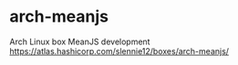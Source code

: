 # arch-meanjs
Arch Linux box MeanJS development https://atlas.hashicorp.com/slennie12/boxes/arch-meanjs/
